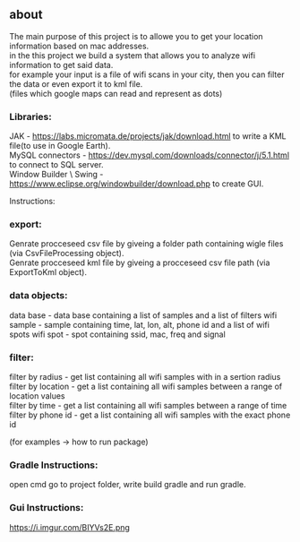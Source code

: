 ## about
The main purpose of this project is to allowe you to get your location information based on mac addresses.<br>
in the this project we build a system that allows you to analyze wifi information to get said data.<br>
for example your input is a file of wifi scans in your city, then you can filter the data or even export it to kml file.<br>
(files which google maps can read and represent as dots)<br>

### Libraries:<br>
JAK - https://labs.micromata.de/projects/jak/download.html to write a KML file(to use in Google Earth).<br>
MySQL connectors - https://dev.mysql.com/downloads/connector/j/5.1.html to connect to SQL server.<br>
Window Builder \ Swing - https://www.eclipse.org/windowbuilder/download.php to create GUI.<br>

Instructions:<br>

### export:<br>

Genrate procceseed csv file by giveing a folder path containing wigle files (via CsvFileProcessing object).<br>
Genrate procceseed kml file by giveing a procceseed csv file path (via ExportToKml object).<br>

### data objects:<br>
data base - data base containing a list of samples and a list of filters wifi sample - sample containing time, lat, lon, alt, phone id and a list of wifi spots wifi spot - spot containing ssid, mac, freq and signal<br>

### filter:<br>
filter by radius - get list containing all wifi samples with in a sertion radius<br>
filter by location - get a list containing all wifi samples between a range of location values<br>
filter by time - get a list containing all wifi samples between a range of time<br>
filter by phone id - get a list containing all wifi samples with the exact phone id<br>

(for examples -> how to run package)

### Gradle Instructions:<br>
open cmd go to project folder, write build gradle and run gradle.<br>

### Gui Instructions:<br>

https://i.imgur.com/BIYVs2E.png
